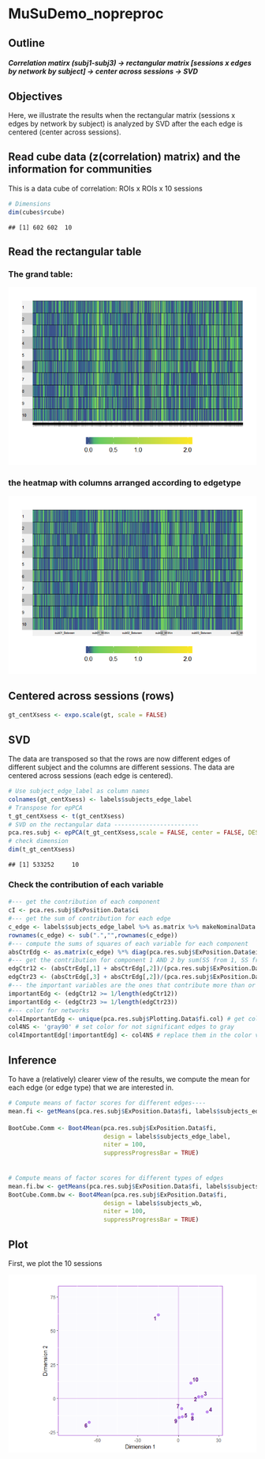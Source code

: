 MuSuDemo\_nopreproc
================

## Outline

##### Correlation matirx (subj1-subj3) -\> rectangular matrix \[sessions x edges by network by subject\] -\> center across sessions -\> SVD

## Objectives

Here, we illustrate the results when the rectangular matrix (sessions x
edges by network by subject) is analyzed by SVD after the each edge is
centered (center across
sessions).

## Read cube data (z(correlation) matrix) and the information for communities

This is a data cube of correlation: ROIs x ROIs x 10 sessions

``` r
# Dimensions
dim(cubes$rcube)
```

    ## [1] 602 602  10

## Read the rectangular table

### The grand table:

![](MuSuDemo_Cent_x_Sess_files/figure-gfm/gt_heatmap-1.png)<!-- -->

### the heatmap with columns arranged according to edgetype

![](MuSuDemo_Cent_x_Sess_files/figure-gfm/gt_heatmap_bw-1.png)<!-- -->

## Centered across sessions (rows)

``` r
gt_centXsess <- expo.scale(gt, scale = FALSE)
```

## SVD

The data are transposed so that the rows are now different edges of
different subject and the columns are different sessions. The data are
centered across sessions (each edge is centered).

``` r
# Use subject_edge_label as column names
colnames(gt_centXsess) <- labels$subjects_edge_label
# Transpose for epPCA
t_gt_centXsess <- t(gt_centXsess)
# SVD on the rectangular data ------------------------
pca.res.subj <- epPCA(t_gt_centXsess,scale = FALSE, center = FALSE, DESIGN = labels$subjects_edge_label, make_design_nominal = TRUE, graphs = FALSE)
# check dimension
dim(t_gt_centXsess)
```

    ## [1] 533252     10

### Check the contribution of each variable

``` r
#--- get the contribution of each component
cI <- pca.res.subj$ExPosition.Data$ci
#--- get the sum of contribution for each edge
c_edge <- labels$subjects_edge_label %>% as.matrix %>% makeNominalData %>% t %>% "%*%"(cI)
rownames(c_edge) <- sub(".","",rownames(c_edge))
#--- compute the sums of squares of each variable for each component
absCtrEdg <- as.matrix(c_edge) %*% diag(pca.res.subj$ExPosition.Data$eigs)
#--- get the contribution for component 1 AND 2 by sum(SS from 1, SS from 2)/sum(eigs 1, eigs 2)
edgCtr12 <- (absCtrEdg[,1] + absCtrEdg[,2])/(pca.res.subj$ExPosition.Data$eigs[1] + pca.res.subj$ExPosition.Data$eigs[2])
edgCtr23 <- (absCtrEdg[,3] + absCtrEdg[,2])/(pca.res.subj$ExPosition.Data$eigs[2] + pca.res.subj$ExPosition.Data$eigs[3])
#--- the important variables are the ones that contribute more than or equal to the average
importantEdg <- (edgCtr12 >= 1/length(edgCtr12))
importantEdg <- (edgCtr23 >= 1/length(edgCtr23))
#--- color for networks
col4ImportantEdg <- unique(pca.res.subj$Plotting.Data$fi.col) # get colors
col4NS <- 'gray90' # set color for not significant edges to gray
col4ImportantEdg[!importantEdg] <- col4NS # replace them in the color vector
```

## Inference

To have a (relatively) clearer view of the results, we compute the mean
for each edge (or edge type) that we are interested in.

``` r
# Compute means of factor scores for different edges----
mean.fi <- getMeans(pca.res.subj$ExPosition.Data$fi, labels$subjects_edge_label) # with t(gt)

BootCube.Comm <- Boot4Mean(pca.res.subj$ExPosition.Data$fi,
                           design = labels$subjects_edge_label,
                           niter = 100,
                           suppressProgressBar = TRUE)


# Compute means of factor scores for different types of edges
mean.fi.bw <- getMeans(pca.res.subj$ExPosition.Data$fi, labels$subjects_wb) # with t(gt)
BootCube.Comm.bw <- Boot4Mean(pca.res.subj$ExPosition.Data$fi,
                           design = labels$subjects_wb,
                           niter = 100,
                           suppressProgressBar = TRUE)
```

## Plot

First, we plot the 10 sessions

![](MuSuDemo_Cent_x_Sess_files/figure-gfm/plot_fj-1.png)<!-- -->
